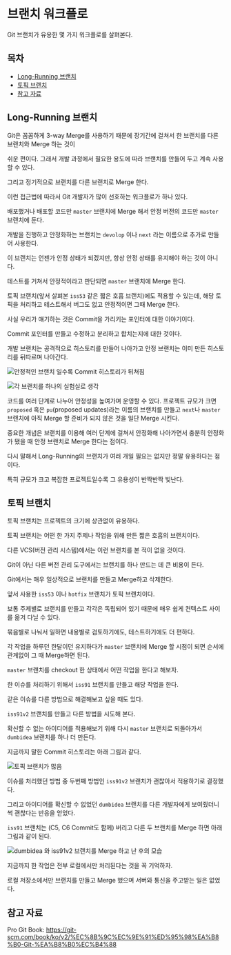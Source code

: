 # 브랜치 워크플로

Git 브랜치가 유용한 몇 가지 워크플로를 살펴본다.



## 목차

- [Long-Running 브랜치](#long-running-브랜치)
- [토픽 브랜치](#토픽-브랜치)
- [참고 자료](#참고-자료)



## Long-Running 브랜치

Git은 꼼꼼하게 3-way Merge를 사용하기 때문에 장기간에 걸쳐서 한 브랜치를 다른 브랜치와 Merge 하는 것이

쉬운 편이다. 그래서 개발 과정에서 필요한 용도에 따라 브랜치를 만들어 두고 계속 사용할 수 있다.

그리고 정기적으로 브랜치를 다른 브랜치로 Merge 한다.

이런 접근법에 따라서 Git 개발자가 많이 선호하는 워크플로가 하나 있다.

배포했거나 배포할 코드만 ``master`` 브랜치에 Merge 해서 안정 버전의 코드만 ``master`` 브랜치에 둔다.

개발을 진행하고 안정화하는 브랜치는 ``devolop`` 이나 ``next`` 라는 이름으로 추가로 만들어 사용한다.

이 브랜치는 언젠가 안정 상태가 되겠지만, 항상 안정 상태를 유지해야 하는 것이 아니다.

테스트를 거쳐서 안정적이라고 판단되면 ``master`` 브랜치에 Merge 한다.

토픽 브랜치(앞서 살펴본 ``iss53`` 같은 짧은 호흡 브랜치)에도 적용할 수 있는데, 해당 토픽을 처리하고 테스트해서 버그도 없고 안정적이면 그때 Merge 한다.

사실 우리가 얘기하는 것은 Commit을 가리키는 포인터에 대한 이야기이다.

Commit 포인터를 만들고 수정하고 분리하고 합치는지에 대한 것이다.

개발 브랜치는 공격적으로 히스토리를 만들어 나아가고 안정 브랜치는 이미 만든 히스토리를 뒤따르며 나아간다.

![안정적인 브랜치 일수록 Commit 히스토리가 뒤쳐짐](https://git-scm.com/book/en/v2/images/lr-branches-1.png)

![각 브랜치를 하나의 실험실로 생각](https://git-scm.com/book/en/v2/images/lr-branches-2.png)

코드를 여러 단계로 나누어 안정성을 높여가며 운영할 수 있다. 프로젝트 규모가 크면 ``proposed`` 혹은 ``pu``(proposed updates)라는 이름의 브랜치를 만들고 ``next``나 ``master`` 브랜치에 아직 Merge 할 준비가 되지 않은 것을 일단 Merge 시킨다.

중요한 개념은 브랜치를 이용해 여러 단계에 걸쳐서 안정화해 나아가면서 충분히 안정화가 됐을 때 안정 브랜치로 Merge 한다는 점이다.

다시 말해서 Long-Running의 브랜치가 여러 개일 필요는 없지만 정말 유용하다는 점이다.

특히 규모가 크고 복잡한 프로젝트일수록 그 유용성이 반짝반짝 빛난다.



## 토픽 브랜치

토픽 브랜치는 프로젝트의 크기에 상관없이 유용하다.

토픽 브랜치는 어떤 한 가지 주제나 작업을 위해 만든 짧은 호흡의 브랜치이다.

다른 VCS(버전 관리 시스템)에서는 이런 브랜치를 본 적이 없을 것이다.

Git이 아닌 다른 버전 관리 도구에서는 브랜치를 하나 만드는 데 큰 비용이 든다.

Git에서는 매우 일상적으로 브랜치를 만들고 Merge하고 삭제한다.

앞서 사용한 ``iss53`` 이나 ``hotfix`` 브랜치가 토픽 브랜치이다.

보통 주제별로 브랜치를 만들고 각각은 독립되어 있기 때문에 매우 쉽게 컨텍스트 사이를 옮겨 다닐 수 있다.

묶음별로 나눠서 일하면 내용별로 검토하기에도, 테스트하기에도 더 편하다.

각 작업을 하루던 한달이던 유지하다가 ``master`` 브랜치에 Merge 할 시점이 되면 순서에 관계없이 그 때 Merge하면 된다.

``master`` 브랜치를 checkout 한 상태에서 어떤 작업을 한다고 해보자.

한 이슈를 처리하기 위해서 ``iss91`` 브랜치를 만들고 해당 작업을 한다.

같은 이슈를 다른 방법으로 해결해보고 싶을 때도 있다.

``iss91v2`` 브랜치를 만들고 다른 방법을 시도해 본다.

확신할 수 없는 아이디어를 적용해보기 위해 다시 ``master`` 브랜치로 되돌아가서 ``dumbidea`` 브랜치를 하나 더 만든다.

지금까지 말한 Commit 히스토리는 아래 그림과 같다.

![토픽 브랜치가 많음](https://git-scm.com/book/en/v2/images/topic-branches-1.png)

이슈를 처리했던 방법 중 두번째 방법인 ``iss91v2`` 브랜치가 괜찮아서 적용하기로 결정했다.

그리고 아이디어를 확신할 수 없었던 ``dumbidea`` 브랜치를 다른 개발자에게 보여줬더니 썩 괜찮다는 반응을 얻었다.

``iss91`` 브랜치는 (C5, C6 Commit도 함께) 버리고 다른 두 브랜치를 Merge 하면 아래 그림과 같이 된다.

![dumbidea 와 iss91v2 브랜치를 Merge 하고 난 후의 모습](https://git-scm.com/book/en/v2/images/topic-branches-2.png)

지금까지 한 작업은 전부 로컬에서만 처리된다는 것을 꼭 기억하자.

로컬 저장소에서만 브랜치를 만들고 Merge 했으며 서버와 통신을 주고받는 일은 없었다.

## 참고 자료

Pro Git Book: https://git-scm.com/book/ko/v2/%EC%8B%9C%EC%9E%91%ED%95%98%EA%B8%B0-Git-%EA%B8%B0%EC%B4%88
